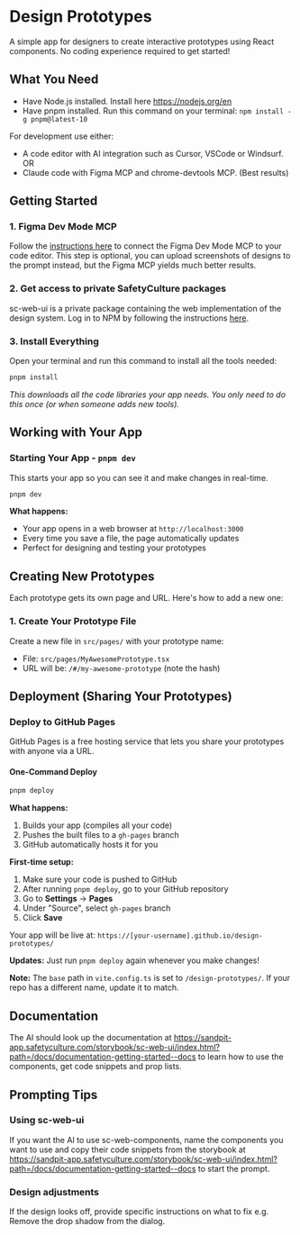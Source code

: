 # Design Prototypes

A simple app for designers to create interactive prototypes using React components. No coding experience required to get started!

## What You Need

- Have Node.js installed. Install here https://nodejs.org/en
- Have pnpm installed. Run this command on your terminal: `npm install -g pnpm@latest-10`

For development use either:

- A code editor with AI integration such as Cursor, VSCode or Windsurf.
  OR
- Claude code with Figma MCP and chrome-devtools MCP. (Best results)

## Getting Started

### 1. Figma Dev Mode MCP

Follow the [instructions here](https://help.figma.com/hc/en-us/articles/32132100833559-Guide-to-the-Dev-Mode-MCP-Server) to connect the Figma Dev Mode MCP to your code editor. This step is optional, you can upload screenshots of designs to the prompt instead, but the Figma MCP yields much better results.

### 2. Get access to private SafetyCulture packages

sc-web-ui is a private package containing the web implementation of the design system. Log in to NPM by following the instructions [here](<https://safetyculture.atlassian.net/wiki/spaces/ENG/pages/11371232/HOW+TO+use+NPM+private+packages#Authentication-(Logging-in)>).

### 3. Install Everything

Open your terminal and run this command to install all the tools needed:

```bash
pnpm install
```

_This downloads all the code libraries your app needs. You only need to do this once (or when someone adds new tools)._

## Working with Your App

### Starting Your App - `pnpm dev`

This starts your app so you can see it and make changes in real-time.

```bash
pnpm dev
```

**What happens:**

- Your app opens in a web browser at `http://localhost:3000`
- Every time you save a file, the page automatically updates
- Perfect for designing and testing your prototypes

## Creating New Prototypes

Each prototype gets its own page and URL. Here's how to add a new one:

### 1. Create Your Prototype File

Create a new file in `src/pages/` with your prototype name:

- File: `src/pages/MyAwesomePrototype.tsx`
- URL will be: `/#/my-awesome-prototype` (note the hash)

## Deployment (Sharing Your Prototypes)

### Deploy to GitHub Pages

GitHub Pages is a free hosting service that lets you share your prototypes with anyone via a URL.

#### One-Command Deploy

```bash
pnpm deploy
```

**What happens:**

1. Builds your app (compiles all your code)
2. Pushes the built files to a `gh-pages` branch
3. GitHub automatically hosts it for you

**First-time setup:**

1. Make sure your code is pushed to GitHub
2. After running `pnpm deploy`, go to your GitHub repository
3. Go to **Settings** → **Pages**
4. Under "Source", select `gh-pages` branch
5. Click **Save**

Your app will be live at: `https://[your-username].github.io/design-prototypes/`

**Updates:**
Just run `pnpm deploy` again whenever you make changes!

**Note:** The `base` path in `vite.config.ts` is set to `/design-prototypes/`. If your repo has a different name, update it to match.

## Documentation

The AI should look up the documentation at https://sandpit-app.safetyculture.com/storybook/sc-web-ui/index.html?path=/docs/documentation-getting-started--docs to learn how to use the components, get code snippets and prop lists.

## Prompting Tips

### Using sc-web-ui

If you want the AI to use sc-web-components, name the components you want to use and copy their code snippets from the storybook at https://sandpit-app.safetyculture.com/storybook/sc-web-ui/index.html?path=/docs/documentation-getting-started--docs to start the prompt.

### Design adjustments

If the design looks off, provide specific instructions on what to fix e.g. Remove the drop shadow from the dialog.
